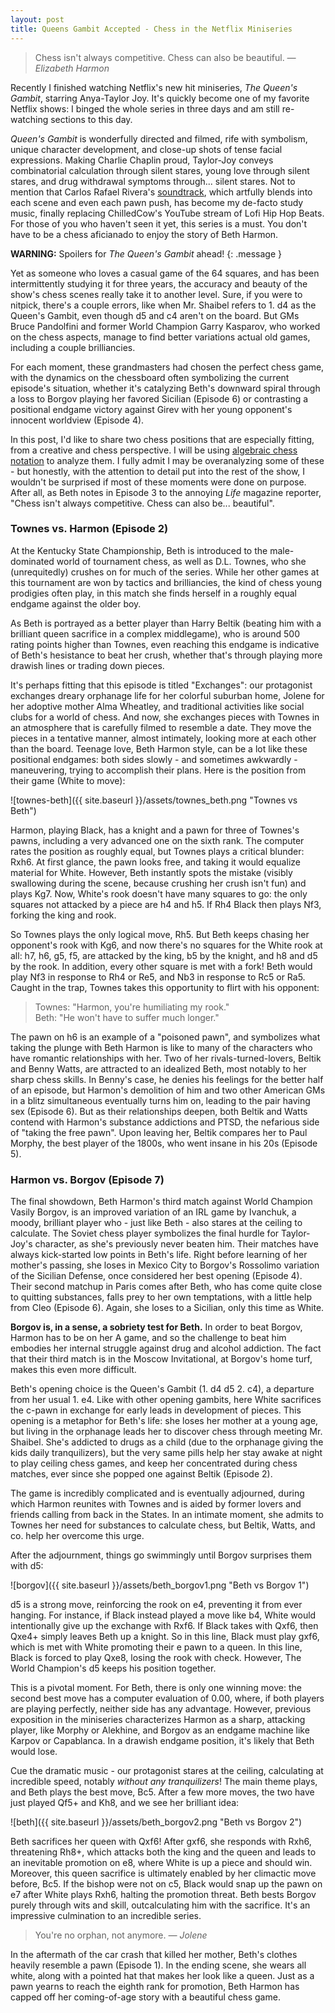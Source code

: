 ```yaml
---
layout: post
title: Queens Gambit Accepted - Chess in the Netflix Miniseries
---
```


> Chess isn't always competitive. Chess can also be beautiful. <cite>&mdash; Elizabeth Harmon</cite>

Recently I finished watching Netflix's new hit miniseries, *The Queen's Gambit*, starring Anya-Taylor Joy. It's quickly become one of my favorite Netflix shows: I binged the whole series in three days and am still re-watching sections to this day. 

*Queen's Gambit* is wonderfully directed and filmed, rife with symbolism, unique character development, and close-up shots of tense facial expressions. Making Charlie Chaplin proud, Taylor-Joy conveys combinatorial calculation through silent stares, young love through silent stares, and drug withdrawal symptoms through... silent stares. Not to mention that Carlos Rafael Rivera's [soundtrack](https://open.spotify.com/album/231jHEPm8jXsPThyoMfB7T), which artfully blends into each scene and even each pawn push, has become my de-facto study music, finally replacing ChilledCow's YouTube stream of Lofi Hip Hop Beats. For those of you who haven't seen it yet, this series is a must. You don't have to be a chess aficianado to enjoy the story of Beth Harmon.

**WARNING:** Spoilers for *The Queen's Gambit* ahead!
{: .message }

Yet as someone who loves a casual game of the 64 squares, and has been intermittently studying it for three years, the accuracy and beauty of the show's chess scenes really take it to another level. Sure, if you were to nitpick, there's a couple errors, like when Mr. Shaibel refers to 1. d4 as the Queen's Gambit, even though d5 and c4 aren't on the board. But GMs Bruce Pandolfini and former World Champion Garry Kasparov, who worked on the chess aspects, manage to find better variations actual old games, including a couple brilliancies. 

For each moment, these grandmasters had chosen the perfect chess game, with the dynamics on the chessboard often symbolizing the current episode's situation, whether it's catalyzing Beth's downward spiral through a loss to Borgov playing her favored Sicilian (Episode 6) or contrasting a positional endgame victory against Girev with her young opponent's innocent worldview (Episode 4). 

In this post, I'd like to share two chess positions that are especially fitting, from a creative and chess perspective. I will be using [algebraic chess notation](https://en.wikipedia.org/wiki/Algebraic_notation_(chess)) to analyze them. I fully admit I may be overanalyzing some of these - but honestly, with the attention to detail put into the rest of the show, I wouldn't be surprised if most of these moments were done on purpose. After all, as Beth notes in Episode 3 to the annoying *Life* magazine reporter, "Chess isn't always competitive. Chess can also be... beautiful". 

### Townes vs. Harmon (Episode 2)

At the Kentucky State Championship, Beth is introduced to the male-dominated world of tournament chess, as well as D.L. Townes, who she (unrequitedly) crushes on for much of the series. While her other games at this tournament are won by tactics and brilliancies, the kind of chess young prodigies often play, in this match she finds herself in a roughly equal endgame against the older boy.

As Beth is portrayed as a better player than Harry Beltik (beating him with a brilliant queen sacrifice in a complex middlegame), who is around 500 rating points higher than Townes, even reaching this endgame is indicative of Beth's hesistance to beat her crush, whether that's through playing more drawish lines or trading down pieces. 

It's perhaps fitting that this episode is titled "Exchanges": our protagonist exchanges dreary orphanage life for her colorful suburban home, Jolene for her adoptive mother Alma Wheatley, and traditional activities like social clubs for a world of chess. And now, she exchanges pieces with Townes in an atmosphere that is carefully filmed to resemble a date. They move the pieces in a tentative manner, almost intimately, looking more at each other than the board. Teenage love, Beth Harmon style, can be a lot like these positional endgames: both sides slowly - and sometimes awkwardly - maneuvering, trying to accomplish their plans. Here is the position from their game (White to move):

![townes-beth]({{ site.baseurl }}/assets/townes_beth.png "Townes vs Beth")

Harmon, playing Black, has a knight and a pawn for three of Townes's pawns, including a very advanced one on the sixth rank. The computer rates the position as roughly equal, but Townes plays a critical blunder: Rxh6. At first glance, the pawn looks free, and taking it would equalize material for White. However, Beth instantly spots the mistake (visibly swallowing during the scene, because crushing her crush isn't fun) and plays Kg7. Now, White's rook doesn't have many squares to go: the only squares not attacked by a piece are h4 and h5. If Rh4 Black then plays Nf3, forking the king and rook.

So Townes plays the only logical move, Rh5. But Beth keeps chasing her opponent's rook with Kg6, and now there's no squares for the White rook at all: h7, h6, g5, f5, are attacked by the king, b5 by the knight, and h8 and d5 by the rook. In addition, every other square is met with a fork! Beth would play Nf3 in response to Rh4 or Re5, and Nb3 in response to Rc5 or Ra5. Caught in the trap, Townes takes this opportunity to flirt with his opponent:

> Townes: "Harmon, you're humiliating my rook."<br> Beth: "He won't have to suffer much longer."

The pawn on h6 is an example of a "poisoned pawn", and symbolizes what taking the plunge with Beth Harmon is like to many of the characters who have romantic relationships with her. Two of her rivals-turned-lovers, Beltik and Benny Watts, are attracted to an idealized Beth, most notably to her sharp chess skills. In Benny's case, he denies his feelings for the better half of an episode, but Harmon's demolition of him and two other American GMs in a blitz simultaneous eventually turns him on, leading to the pair having sex (Episode 6). But as their relationships deepen, both Beltik and Watts contend with Harmon's substance addictions and PTSD, the nefarious side of "taking the free pawn". Upon leaving her, Beltik compares her to Paul Morphy, the best player of the 1800s, who went insane in his 20s (Episode 5).

### Harmon vs. Borgov (Episode 7)

The final showdown, Beth Harmon's third match against World Champion Vasily Borgov, is an improved variation of an IRL game by Ivanchuk, a moody, brilliant player who - just like Beth - also stares at the ceiling to calculate. The Soviet chess player symbolizes the final hurdle for Taylor-Joy's character, as she's previously never beaten him. Their matches have always kick-started low points in Beth's life. Right before learning of her mother's passing, she loses in Mexico City to Borgov's Rossolimo variation of the Sicilian Defense, once considered her best opening (Episode 4). Their second matchup in Paris comes after Beth, who has come quite close to quitting substances, falls prey to her own temptations, with a little help from Cleo (Episode 6). Again, she loses to a Sicilian, only this time as White.

**Borgov is, in a sense, a sobriety test for Beth.** In order to beat Borgov, Harmon has to be on her A game, and so the challenge to beat him embodies her internal struggle against drug and alcohol addiction. The fact that their third match is in the Moscow Invitational, at Borgov's home turf, makes this even more difficult.

Beth's opening choice is the Queen's Gambit (1. d4 d5 2. c4), a departure from her usual 1. e4. Like with other opening gambits, here White sacrifices the c-pawn in exchange for early leads in development of pieces. This opening is a metaphor for Beth's life: she loses her mother at a young age, but living in the orphanage leads her to discover chess through meeting Mr. Shaibel. She's addicted to drugs as a child (due to the orphanage giving the kids daily tranquilizers), but the very same pills help her stay awake at night to play ceiling chess games, and keep her concentrated during chess matches, ever since she popped one against Beltik (Episode 2).

The game is incredibly complicated and is eventually adjourned, during which Harmon reunites with Townes and is aided by former lovers and friends calling from back in the States. In an intimate moment, she admits to Townes her need for substances to calculate chess, but Beltik, Watts, and co. help her overcome this urge.

After the adjournment, things go swimmingly until Borgov surprises them with d5:

![borgov]({{ site.baseurl }}/assets/beth_borgov1.png "Beth vs Borgov 1")

d5 is a strong move, reinforcing the rook on e4, preventing it from ever hanging. For instance, if Black instead played a move like b4, White would intentionally give up the exchange with Rxf6. If Black takes with Qxf6, then Qxe4+ simply leaves Beth up a knight. So in this line, Black must play gxf6, which is met with White promoting their e pawn to a queen. In this line, Black is forced to play Qxe8, losing the rook with check. However, The World Champion's d5 keeps his position together. 

This is a pivotal moment. For Beth, there is only one winning move: the second best move has a computer evaluation of 0.00, where, if both players are playing perfectly, neither side has any advantage. However, previous exposition in the miniseries characterizes Harmon as a sharp, attacking player, like Morphy or Alekhine, and Borgov as an endgame machine like Karpov or Capablanca. In a drawish endgame position, it's likely that Beth would lose.  

Cue the dramatic music - our protagonist stares at the ceiling, calculating at incredible speed, notably *without any tranquilizers*! The main theme plays, and Beth plays the best move, Bc5. After a few more moves, the two have just played Qf5+ and Kh8, and we see her brilliant idea:

![beth]({{ site.baseurl }}/assets/beth_borgov2.png "Beth vs Borgov 2")

Beth sacrifices her queen with Qxf6! After gxf6, she responds with Rxh6, threatening Rh8+, which attacks both the king and the queen and leads to an inevitable promotion on e8, where White is up a piece and should win. Moreover, this queen sacrifice is ultimately enabled by her climactic move before, Bc5. If the bishop were not on c5, Black would snap up the pawn on e7 after White plays Rxh6, halting the promotion threat. Beth bests Borgov purely through wits and skill, outcalculating him with the sacrifice. It's an impressive culmination to an incredible series.

> You're no orphan, not anymore. <cite>&mdash; Jolene</cite>

In the aftermath of the car crash that killed her mother, Beth's clothes heavily resemble a pawn (Episode 1). In the ending scene, she wears all white, along with a pointed hat that makes her look like a queen. Just as a pawn yearns to reach the eighth rank for promotion, Beth Harmon has capped off her coming-of-age story with a beautiful chess game.